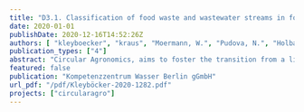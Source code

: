 ```yaml
---
title: "D3.1. Classification of food waste and wastewater streams in food industry andtheir recycling potential for carbon, nitrogen and phosphorus (Grant Agreement No. 773649)"
date: 2020-01-01
publishDate: 2020-12-16T14:52:26Z
authors: [ "kleyboecker", "kraus", "Moermann, W.", "Pudova, N.", "Holba, M.", "Dünnebeil, A." ]
publication_types: ["4"]
abstract: "Circular Agronomics, aims to foster the transition from a linear economy to a circular economy. Therefore, this deliverable focuses on circular solutions for waste and wastewaters originating from the food industry. In 2019, the “Best Available Techniques (BAT) Reference Document for the Food, Drink and Milk Industries” (BREF-document) was published by the European Commission. Based on that, the deliverable summarizes the state of the art of the technologies already in use and concludes their suitability for circular economy solutions. In Circular Agronomics, new technologies for the recovery of carbon, nitrogen, phosphorus and potassium are developed and investigated. So far, those technologies are not included in the BREF-document yet. Therefore, the concepts of the technologies are introduced in the deliverable. For a potential integration of those technologies in the BREF-document, the technologies are described in detail in the annex according to the required structure in the BREF-document. However, since the technologies are still under development, those descriptions are considered as a first draft. The authors suggest to update those descriptions at a later stage of the project prior to their potential integration in the BREF-document. Referring to the goal to recover carbon and nutrients, the deliverable presents a detailed characterization of the waste and wastewaters originating from the food industries. Based on that, the five most promising waste and wastewater streams regarding carbon recovery, nitrogen recovery, phosphorus recovery and potassium recovery were selected. For those streams and the corresponding recovery technologies four new concepts are suggested in the deliverable. In order to show the technology providers an overview of potential clients for their technologies and for those concepts, for each selected industry, the European country with the highest production rate was chosen. For this country, the regional distribution of the certain industry was determined."
featured: false
publication: "Kompetenzzentrum Wasser Berlin gGmbH"
url_pdf: "/pdf/Kleyböcker-2020-1282.pdf"
projects: ["circularagro"]
---
```


